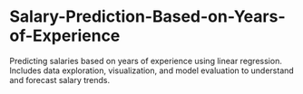# Salary-Prediction-Based-on-Years-of-Experience
Predicting salaries based on years of experience using linear regression. Includes data exploration, visualization, and model evaluation to understand and forecast salary trends.
